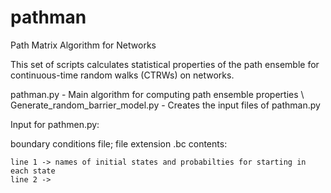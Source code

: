 # pathman
Path Matrix Algorithm for Networks

This set of scripts calculates statistical properties of the path ensemble for continuous-time random walks (CTRWs) on networks. 

pathman.py - Main algorithm for computing path ensemble properties \\
Generate_random_barrier_model.py - Creates the input files of pathman.py 

Input for pathmen.py:

  boundary conditions file; file extension .bc
  contents:
  
    line 1 -> names of initial states and probabilties for starting in each state
    line 2 -> 
